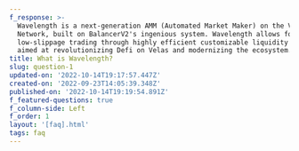 ```yaml
---
f_response: >-
  Wavelength is a next-generation AMM (Automated Market Maker) on the Velas
  Network, built on BalancerV2's ingenious system. Wavelength allows for
  low-slippage trading through highly efficient customizable liquidity pools
  aimed at revolutionizing Defi on Velas and modernizing the ecosystem.
title: What is Wavelength?
slug: question-1
updated-on: '2022-10-14T19:17:57.447Z'
created-on: '2022-09-23T14:05:39.348Z'
published-on: '2022-10-14T19:19:54.891Z'
f_featured-questions: true
f_column-side: Left
f_order: 1
layout: '[faq].html'
tags: faq
---
```



